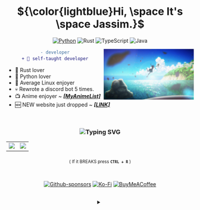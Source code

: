 <!-- Badges from: https://github.com/Ileriayo/markdown-badges -->

<div align="center">

  # ${\color{lightblue}Hi, \space It's \space Jassim.}$

<div align="center">

[![Python](https://img.shields.io/badge/python-3670A0?style=for-the-badge&logo=python&logoColor=white)](https://gist.github.com/THEGOLDENPRO/3ba012f94efa04ae7c216e753c882052)
![Rust](https://img.shields.io/badge/rust-%23000000.svg?style=for-the-badge&logo=rust&logoColor=orange)
![TypeScript](https://img.shields.io/badge/typescript-%23007ACC.svg?style=for-the-badge&logo=typescript&logoColor=white)
![Java](https://img.shields.io/badge/java-%23ED8B00.svg?style=for-the-badge&logo=openjdk&logoColor=orange&colorB=black)

<!-- Old image: https://user-images.githubusercontent.com/66202304/218335076-6a3c08b2-911c-4c5e-b699-d0bd827f8f38.gif -->
<img align="right" src="./take_on_me.png" width="48%">

<div align="center">

  ```diff
  - developer
  + 💫 self-taught developer
  ```

</div>

<div align="left">

 - 🦀 Rust lover
 - 🐍 Python lover
 - 🐧 Average Linux enjoyer
 - 💀 Rewrote a discord bot 5 times.
 - 📺 Anime enjoyer ~ *[**[MyAnimeList]**](https://devgoldy.xyz/anime)*
 - 🆕 NEW website just dropped ~ *[**[LINK]**](https://devgoldy.xyz)*

</div>

<br>

### <div align="middle"> ![Typing SVG](https://readme-typing-svg.demolab.com?font=Fira+Code&weight=900&size=25&duration=2300&pause=1000&color=A9D9D3&center=true&vCenter=true&random=false&width=800&height=30&lines=It's+not+a+bug!;Cosmic+rays+have+hit+your+system!) </div>

<div align="center">

  <table align="center">
    <tr>
      <td align="center">
        <img src="https://readme-stats-thegoldenpro.vercel.app/api?username=THEGOLDENPRO&show_icons=true&title_color=a9d9d3&icon_color=ffffff&text_color=71afc8&bg_color=00000000&border_radius=20&border_color=71afc8" width="500px"/> 
      </td>
      <td align="center">
        <img src="https://readme-stats-thegoldenpro.vercel.app/api/top-langs/?username=THEGOLDENPRO&layout=compact&langs_count=10&title_color=a9d9d3&icon_color=ffffff&text_color=71afc8&bg_color=00000000&border_radius=20&border_color=71afc8" width="330px"/>
      </td>
    </tr>
  </table>

  <sub>( If it BREAKS press **``CTRL + R``** )</sub>

</div>

<br>

<div align="center">

  [![Github-sponsors](https://img.shields.io/badge/sponsor-30363D?style=for-the-badge&logo=GitHub-Sponsors&logoColor=#EA4AAA)](https://github.com/sponsors/THEGOLDENPRO)
  [![Ko-Fi](https://img.shields.io/badge/Ko--fi-F16061?style=for-the-badge&logo=ko-fi&logoColor=white)](https://ko-fi.com/goldytgp)
  [![BuyMeACoffee](https://img.shields.io/badge/Buy%20Me%20a%20Coffee-ffdd00?style=for-the-badge&logo=buy-me-a-coffee&logoColor=black)](https://www.buymeacoffee.com/goldytgp)

  <br>

  <details>
   <summary></summary>

   <br>

   *Tools I Use:*

   <div align="center">

   ![Linux](https://img.shields.io/badge/Linux-FCC624?style=for-the-badge&logo=linux&logoColor=black&colorB=white)
   ![Raspberry Pi](https://img.shields.io/badge/-RaspberryPi-C51A4A?style=for-the-badge&logo=Raspberry-Pi)
   ![Docker](https://img.shields.io/badge/docker-%230db7ed.svg?style=for-the-badge&logo=docker&logoColor=white)
   ![Nginx](https://img.shields.io/badge/nginx-%23009639.svg?style=for-the-badge&logo=nginx&logoColor=white)
   ![Flask](https://img.shields.io/badge/flask-%23000.svg?style=for-the-badge&logo=flask&logoColor=white)
   ![FastAPI](https://img.shields.io/badge/FastAPI-005571?style=for-the-badge&logo=fastapi)
   ![TailwindCSS](https://img.shields.io/badge/tailwindcss-%2338B2AC.svg?style=for-the-badge&logo=tailwind-css&logoColor=white&colorB=07173d)
   ![MongoDB](https://img.shields.io/badge/MongoDB-%234ea94b.svg?style=for-the-badge&logo=mongodb&logoColor=white)

   </div>

   *Discord:*

   <a href="https://discordapp.com/users/332592361307897856"><img src="https://discord-readme-badge.vercel.app/api?id=332592361307897856" width="362px"></a>

   *Vistors:*

   <img width="350px" src="https://count.getloli.com/get/@THEGOLDENPRO">

  </details>

</div>
